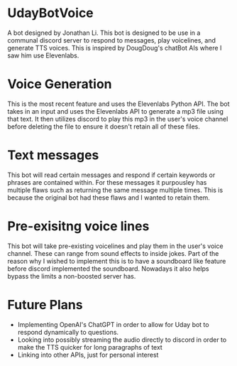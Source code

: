 ﻿# UdayBotVoice

A bot designed by Jonathan Li.
This bot is designed to be use in a communal discord server to respond to messages, play voicelines,
and generate TTS voices. This is inspired by DougDoug's chatBot AIs where I saw him use Elevenlabs.

# Voice Generation
This is the most recent feature and uses the Elevenlabs Python API. The bot takes in an input and
uses the Elevenlabs API to generate a mp3 file using that text. It then utilizes discord to play this
mp3 in the user's voice channel before deleting the file to ensure it doesn't retain all of these files.

# Text messages
This bot will read certain messages and respond if certain keywords or phrases are contained within.
For these messages it purpousley has multiple flaws such as returning the same message multiple times.
This is because the original bot had these flaws and I wanted to retain them.

# Pre-exisitng voice lines
This bot will take pre-existing voicelines and play them in the user's voice channel. These can range from
sound effects to inside jokes. Part of the reason why I wished to implement this is to have a soundboard like
feature before discord implemented the soundboard. Nowadays it also helps bypass the limits a non-boosted server has.

# Future Plans
- Implementing OpenAI's ChatGPT in order to allow for Uday bot to respond dynamically to questions.
- Looking into possibly streaming the audio directly to discord in order to make the TTS quicker for long paragraphs of text
- Linking into other APIs, just for personal interest

